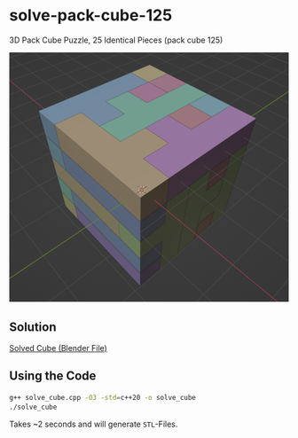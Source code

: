 # solve-pack-cube-125

3D Pack Cube Puzzle, 25 Identical Pieces (pack cube 125)

![image of cube](cube.png)

## Solution

[Solved Cube (Blender File)](solved.blend)

## Using the Code

```bash
g++ solve_cube.cpp -O3 -std=c++20 -o solve_cube
./solve_cube
```

Takes ~2 seconds and will generate `STL`-Files.